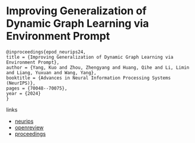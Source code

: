 # Improving Generalization of Dynamic Graph Learning via Environment Prompt

```
@inproceedings{epod_neurips24,
title = {Improving Generalization of Dynamic Graph Learning via Environment Prompt},
author = {Yang, Kuo and Zhou, Zhengyang and Huang, Qihe and Li, Limin and Liang, Yuxuan and Wang, Yang},
booktitle = {Advances in Neural Information Processing Systems (NeurIPS)},
pages = {70048--70075},
year = {2024}
}
```

links
- [neurips](https://nips.cc/Conferences/2024/Schedule?showEvent=95180)
- [openreview](https://openreview.net/forum?id=RJG8ar4wHA)
- [proceedings](https://papers.nips.cc//paper_files/paper/2024/hash/81c565e605161fcf25d08aa230431eba-Abstract-Conference.html)
